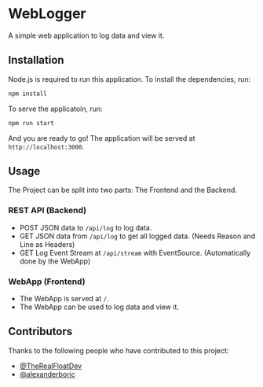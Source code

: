 # WebLogger

A simple web application to log data and view it.

## Installation

Node.js is required to run this application. To install the dependencies, run:

```bash
npm install
```
To serve the applicatoin, run:

```bash
npm run start
```
And you are ready to go! The application will be served at `http://localhost:3000`.

## Usage

The Project can be split into two parts: The Frontend and the Backend.

### REST API (Backend)
- POST JSON data to `/api/log` to log data.
- GET JSON data from `/api/log` to get all logged data. (Needs Reason and Line as Headers)
- GET Log Event Stream at `/api/stream` with EventSource. (Automatically done by the WebApp)

### WebApp (Frontend)
- The WebApp is served at `/`.
- The WebApp can be used to log data and view it.

## Contributors
Thanks to the following people who have contributed to this project:
- [@TheRealFloatDev](https://github.com/TheRealFloatDev)
- [@alexanderboric](https://github.com/alexanderboric)